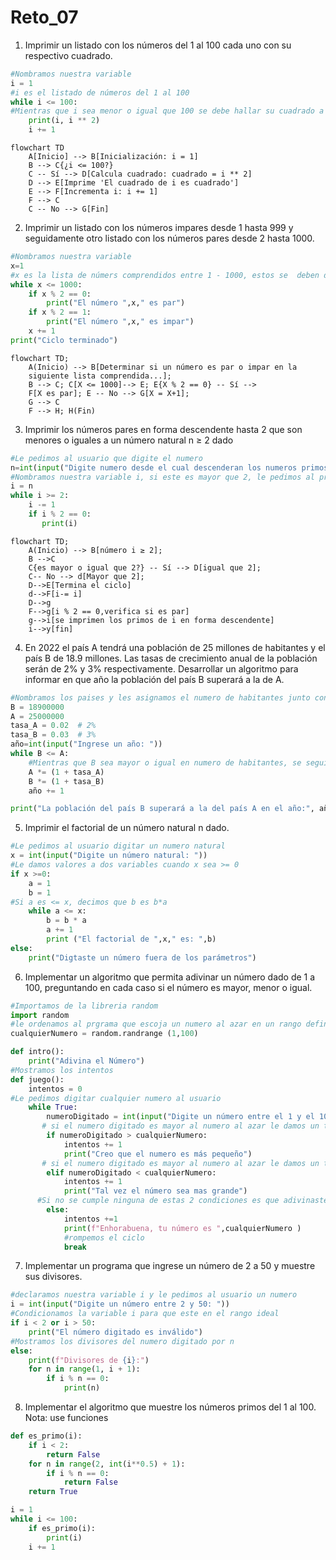 # Reto_07
1. Imprimir un listado con los números del 1 al 100 cada uno con su respectivo cuadrado.

```python
#Nombramos nuestra variable 
i = 1
#i es el listado de números del 1 al 100
while i <= 100:
#Mientras que i sea menor o igual que 100 se debe hallar su cuadrado a cada uno
    print(i, i ** 2)
    i += 1
```
```mermaid
flowchart TD
    A[Inicio] --> B[Inicialización: i = 1]
    B --> C{¿i <= 100?}
    C -- Sí --> D[Calcula cuadrado: cuadrado = i ** 2]
    D --> E[Imprime 'El cuadrado de i es cuadrado']
    E --> F[Incrementa i: i += 1]
    F --> C
    C -- No --> G[Fin]
```
2. Imprimir un listado con los números impares desde 1 hasta 999 y seguidamente otro listado con los números pares desde 2 hasta 1000.

```python
#Nombramos nuestra variable
x=1
#x es la lista de númers comprendidos entre 1 - 1000, estos se  deben dividir entre 2, si su residuo es 0, ese número es par mientras que por lo contrario es 1, el número es impar
while x <= 1000:
    if x % 2 == 0:
        print("El número ",x," es par")
    if x % 2 == 1:
        print("El número ",x," es impar")
    x += 1
print("Ciclo terminado")
```
```mermaid
flowchart TD;
    A(Inicio) --> B[Determinar si un número es par o impar en la
    siguiente lista comprendida...]; 
    B --> C; C[X <= 1000]--> E; E{X % 2 == 0} -- Sí --> 
    F[X es par]; E -- No --> G[X = X+1]; 
    G --> C
    F --> H; H(Fin)
```
3. Imprimir los números pares en forma descendente hasta 2 que son menores o iguales a un número natural n ≥ 2 dado

```python
#Le pedimos al usuario que digite el numero
n=int(input("Digite numero desde el cual descenderan los numeros primos siempre y cuando sea mayor o igual que 2: "))
#Nombramos nuestra variable i, si este es mayor que 2, le pedimos al programa que digite los numeros que su residuo sea 0 al dividir por 2 de manera ascendente
i = n
while i >= 2:
    i -= 1
    if i % 2 == 0:
       print(i)
```
```mermaid
flowchart TD;
    A(Inicio) --> B[número i ≥ 2];
    B -->C
    C{es mayor o igual que 2?} -- Sí --> D[igual que 2];
    C-- No --> d[Mayor que 2];
    D-->E[Termina el ciclo] 
    d-->F[i-= i]
    D-->g
    F-->g[i % 2 == 0,verifica si es par]
    g-->i[se imprimen los primos de i en forma descendente]
    i-->y[fin]
```
4. En 2022 el país A tendrá una población de 25 millones de habitantes y el país B de 18.9 millones. Las tasas de crecimiento anual de la población serán de 2% y 3% respectivamente. Desarrollar un algoritmo para informar en que año la población del país B superará a la de A.

```python
#Nombramos los paises y les asignamos el numero de habitantes junto con declarar las tasas como variables
B = 18900000  
A = 25000000
tasa_A = 0.02  # 2%
tasa_B = 0.03  # 3%
año=int(input("Ingrese un año: "))
while B <= A:
    #Mientras que B sea mayor o igual en numero de habitantes, se seguira ejecutando el programa
    A *= (1 + tasa_A)
    B *= (1 + tasa_B)
    año += 1

print("La población del país B superará a la del país A en el año:", año)
```
5. Imprimir el factorial de un número natural n dado.

```python
#Le pedimos al usuario digitar un numero natural
x = int(input("Digite un número natural: "))
#Le damos valores a dos variables cuando x sea >= 0
if x >=0:
    a = 1
    b = 1
#Si a es <= x, decimos que b es b*a
    while a <= x:
        b = b * a
        a += 1
        print ("El factorial de ",x," es: ",b)
else:
    print("Digtaste un número fuera de los parámetros")
```
6. Implementar un algoritmo que permita adivinar un número dado de 1 a 100, preguntando en cada caso si el número es mayor, menor o igual.

```python
#Importamos de la libreria random
import random
#le ordenamos al prgrama que escoja un numero al azar en un rango definido
cualquierNumero = random.randrange (1,100)

def intro():
    print("Adivina el Número")
#Mostramos los intentos 
def juego():
    intentos = 0
#Le pedimos digitar cualquier numero al usuario
    while True:
        numeroDigitado = int(input("Digite un número entre el 1 y el 100"))
       # si el numero digitado es mayor al numero al azar le damos un tip al usuario diciendole que el número a hallar es mas pequeño
        if numeroDigitado > cualquierNumero:
            intentos += 1
            print("Creo que el numero es más pequeño")
       # si el numero digitado es mayor al numero al azar le damos un tip al usuario diciendole que el número a hallar es mas grande
        elif numeroDigitado < cualquierNumero:
            intentos += 1
            print("Tal vez el número sea mas grande")
      #Si no se cumple ninguna de estas 2 condiciones es que adivinaste el numero
        else:
            intentos +=1
            print(f"Enhorabuena, tu número es ",cualquierNumero )
            #rompemos el ciclo
            break
```
7. Implementar un programa que ingrese un número de 2 a 50 y muestre sus divisores.

```python
#declaramos nuestra variable i y le pedimos al usuario un numero
i = int(input("Digite un número entre 2 y 50: "))
#Condicionamos la variable i para que este en el rango ideal
if i < 2 or i > 50:
    print("El número digitado es inválido")
#Mostramos los divisores del numero digitado por n
else:
    print(f"Divisores de {i}:")
    for n in range(1, i + 1):
        if i % n == 0:
            print(n)
```
8. Implementar el algoritmo que muestre los números primos del 1 al 100. Nota: use funciones

```python
def es_primo(i):
    if i < 2:
        return False
    for n in range(2, int(i**0.5) + 1):
        if i % n == 0:
            return False
    return True

i = 1
while i <= 100:
    if es_primo(i):
        print(i)
    i += 1
```
